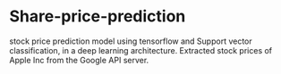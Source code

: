 # Share-price-prediction

stock price prediction model using tensorflow and Support vector classification, in a deep learning architecture. Extracted stock prices of Apple Inc from the Google API server. 
